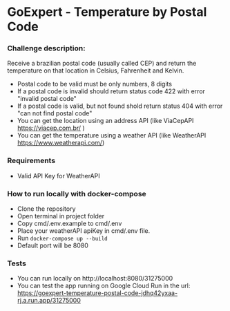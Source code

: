 # GoExpert - Temperature by Postal Code

### Challenge description:

Receive a brazilian postal code (usually called CEP) and return the temperature on that location in Celsius, Fahrenheit and Kelvin.
- Postal code to be valid must be only numbers, 8 digits
- If a postal code is invalid should return status code 422 with error "invalid postal code"
- If a postal code is valid, but not found shold return status 404 with error "can not find postal code"
- You can get the location using an address API (like ViaCepAPI https://viacep.com.br/ )
- You can get the temperature using a weather API (like WeatherAPI https://www.weatherapi.com/)

 
### Requirements
- Valid API Key for WeatherAPI

### How to run locally with docker-compose
- Clone the repository
- Open terminal in project folder
- Copy cmd/.env.example to cmd/.env
- Place your weatherAPI apiKey in cmd/.env file.
- Run `docker-compose up --build`
- Default port will be 8080

### Tests
- You can run locally on http://localhost:8080/31275000
- You can test the app running on Google Cloud Run in the url: https://goexpert-temperature-postal-code-jdhq42yxaa-rj.a.run.app/31275000
